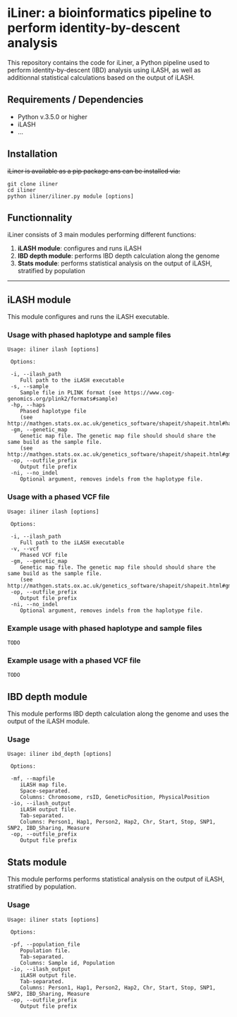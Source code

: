 # iLiner: a bioinformatics pipeline to perform identity-by-descent analysis

This repository contains the code for iLiner, a Python pipeline used to perform identity-by-descent (IBD) analysis using iLASH, as well as additionnal statistical calculations based on the output of iLASH.

## Requirements / Dependencies

* Python v.3.5.0 or higher
* iLASH
* ...

## Installation

~~iLiner is available as a pip package ans can be installed via:~~
```
git clone iliner
cd iliner
python iliner/iliner.py module [options]
```




## Functionnality

iLiner consists of 3 main modules performing different functions:

1. **iLASH module**: configures and runs iLASH 
2. **IBD depth module**: performs IBD depth calculation along the genome
3. **Stats module**: performs statistical analysis on the output of iLASH, stratified by population


***

## iLASH module

This module configures and runs the iLASH executable. 

### Usage with phased haplotype and sample files

```
Usage: iliner ilash [options]

 Options:

 -i, --ilash_path
 	Full path to the iLASH executable
 -s, --sample
 	Sample file in PLINK format (see https://www.cog-genomics.org/plink2/formats#sample)
 -hp, --haps
 	Phased haplotype file
 	(see http://mathgen.stats.ox.ac.uk/genetics_software/shapeit/shapeit.html#hapsample)
 -gm, --genetic_map
 	Genetic map file. The genetic map file should should share the same build as the sample file. 
 	(see http://mathgen.stats.ox.ac.uk/genetics_software/shapeit/shapeit.html#gmap)
 -op, --outfile_prefix
 	Output file prefix
 -ni, --no_indel
 	Optional argument, removes indels from the haplotype file.
```

### Usage with a phased VCF file
```
Usage: iliner ilash [options]

 Options:

 -i, --ilash_path
 	Full path to the iLASH executable
 -v, --vcf
 	Phased VCF file
 -gm, --genetic_map
 	Genetic map file. The genetic map file should should share the same build as the sample file. 
 	(see http://mathgen.stats.ox.ac.uk/genetics_software/shapeit/shapeit.html#gmap)
 -op, --outfile_prefix
 	Output file prefix
 -ni, --no_indel
 	Optional argument, removes indels from the haplotype file.
```

### Example usage with phased haplotype and sample files

```
TODO
```

### Example usage with a phased VCF file

```
TODO
```

## IBD depth module

This module performs IBD depth calculation along the genome and uses the output of the iLASH module.

### Usage 

```
Usage: iliner ibd_depth [options]

 Options:

 -mf, --mapfile
 	iLASH map file. 
 	Space-separated. 
 	Columns: Chromosome, rsID, GeneticPosition, PhysicalPosition
 -io, --ilash_output
 	iLASH output file. 
 	Tab-separated. 
 	Columns: Person1, Hap1, Person2, Hap2, Chr, Start, Stop, SNP1, SNP2, IBD_Sharing, Measure
 -op, --outfile_prefix
 	Output file prefix

```


## Stats module

This module performs performs statistical analysis on the output of iLASH, stratified by population.

### Usage 

```
Usage: iliner stats [options]

 Options:

 -pf, --population_file
 	Population file. 
 	Tab-separated. 
 	Columns: Sample id, Population
 -io, --ilash_output
 	iLASH output file. 
 	Tab-separated. 
 	Columns: Person1, Hap1, Person2, Hap2, Chr, Start, Stop, SNP1, SNP2, IBD_Sharing, Measure
 -op, --outfile_prefix
 	Output file prefix

```

